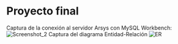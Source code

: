 # Proyecto final
Captura de la conexión al servidor Arsys con MySQL Workbench: ![Screenshot_2](https://user-images.githubusercontent.com/87012714/130228882-fcce8b5b-9ea3-486f-bd84-f5ba0afe5c2a.png)
Captura del diagrama Entidad-Relación
![ER](https://user-images.githubusercontent.com/87013515/130270094-17ea0744-57c1-462e-ba20-674bb2ab2976.png)
